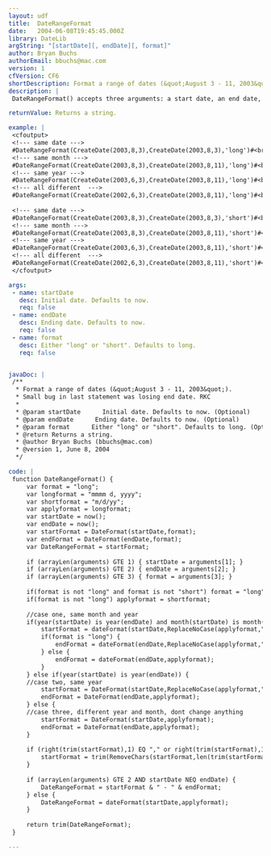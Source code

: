 ```yaml
---
layout: udf
title:  DateRangeFormat
date:   2004-06-08T19:45:45.000Z
library: DateLib
argString: "[startDate][, endDate][, format]"
author: Bryan Buchs
authorEmail: bbuchs@mac.com
version: 1
cfVersion: CF6
shortDescription: Format a range of dates (&quot;August 3 - 11, 2003&quot;).
description: |
 DateRangeFormat() accepts three arguments: a start date, an end date, and the format mask to be used. Returns a string with redundant date formatting removed (&quot;August 3 - 11, 2003&quot;, &quot;December 23 - August 11, 2003&quot;).

returnValue: Returns a string.

example: |
 <cfoutput>
 <!--- same date --->
 #DateRangeFormat(CreateDate(2003,8,3),CreateDate(2003,8,3),'long')#<br>
 <!--- same month --->
 #DateRangeFormat(CreateDate(2003,8,3),CreateDate(2003,8,11),'long')#<br>
 <!--- same year --->
 #DateRangeFormat(CreateDate(2003,6,3),CreateDate(2003,8,11),'long')#<br>
 <!--- all different  --->
 #DateRangeFormat(CreateDate(2002,6,3),CreateDate(2003,8,11),'long')#<br>
 
 <!--- same date --->
 #DateRangeFormat(CreateDate(2003,8,3),CreateDate(2003,8,3),'short')#<br>
 <!--- same month --->
 #DateRangeFormat(CreateDate(2003,8,3),CreateDate(2003,8,11),'short')#<br>
 <!--- same year --->
 #DateRangeFormat(CreateDate(2003,6,3),CreateDate(2003,8,11),'short')#<br>
 <!--- all different  --->
 #DateRangeFormat(CreateDate(2002,6,3),CreateDate(2003,8,11),'short')#<br>
 </cfoutput>

args:
 - name: startDate
   desc: Initial date. Defaults to now.
   req: false
 - name: endDate
   desc: Ending date. Defaults to now.
   req: false
 - name: format
   desc: Either "long" or "short". Defaults to long.
   req: false


javaDoc: |
 /**
  * Format a range of dates (&quot;August 3 - 11, 2003&quot;).
  * Small bug in last statement was losing end date. RKC
  * 
  * @param startDate      Initial date. Defaults to now. (Optional)
  * @param endDate      Ending date. Defaults to now. (Optional)
  * @param format      Either "long" or "short". Defaults to long. (Optional)
  * @return Returns a string. 
  * @author Bryan Buchs (bbuchs@mac.com) 
  * @version 1, June 8, 2004 
  */

code: |
 function DateRangeFormat() {
     var format = "long";
     var longformat = "mmmm d, yyyy";
     var shortformat = "m/d/yy";
     var applyformat = longformat;
     var startDate = now();
     var endDate = now();
     var startFormat = DateFormat(startDate,format);
     var endFormat = DateFormat(endDate,format);
     var DateRangeFormat = startFormat;
     
     if (arrayLen(arguments) GTE 1) { startDate = arguments[1]; }
     if (arrayLen(arguments) GTE 2) { endDate = arguments[2]; }
     if (arrayLen(arguments) GTE 3) { format = arguments[3]; }
     
     if(format is not "long" and format is not "short") format = "long";
     if(format is not "long") applyformat = shortformat;
     
     //case one, same month and year
     if(year(startDate) is year(endDate) and month(startDate) is month(endDate)) {
         startFormat = dateFormat(startDate,ReplaceNoCase(applyformat,"y","","All"));
         if(format is "long") {
             endFormat = dateFormat(endDate,ReplaceNoCase(applyformat,"m","","All"));
         } else {
             endFormat = dateFormat(endDate,applyformat);
         }
     } else if(year(startDate) is year(endDate)) {
     //case two, same year
         startFormat = DateFormat(startDate,ReplaceNoCase(applyformat,"y","","All"));
         endFormat = DateFormat(endDate,applyformat);
     } else {
     //case three, different year and month, dont change anything
         startFormat = DateFormat(startDate,applyformat);
         endFormat = DateFormat(endDate,applyformat);
     }
 
     if (right(trim(startFormat),1) EQ "," or right(trim(startFormat),1) EQ "/") { 
         startFormat = trim(RemoveChars(startFormat,len(trim(startFormat)), 1)); 
     }
 
     if (arrayLen(arguments) GTE 2 AND startDate NEQ endDate) {
         DateRangeFormat = startFormat & " - " & endFormat;
     } else {
         DateRangeFormat = dateFormat(startDate,applyformat);
     }
     
     return trim(DateRangeFormat);
 }

---
```


